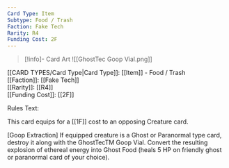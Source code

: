 ```yaml
---
Card Type: Item
Subtype: Food / Trash
Faction: Fake Tech
Rarity: R4
Funding Cost: 2F
---
```

> [!info]- Card Art
> ![[GhostTec Goop Vial.png]]

[[CARD TYPES/Card Type|Card Type]]: [[Item]] - Food / Trash  
[[Faction]]: [[Fake Tech]]  
[[Rarity]]: [[R4]]  
[[Funding Cost]]: [[2F]]  

Rules Text:  

This card equips for a [[1F]] cost to an opposing Creature card.  

[Goop Extraction] If equipped creature is a Ghost or Paranormal type card,  destroy it along with the GhostTecTM Goop Vial. 
Convert the resulting explosion of ethereal energy into Ghost Food (heals 5 HP on friendly ghost or paranormal card of your choice).  